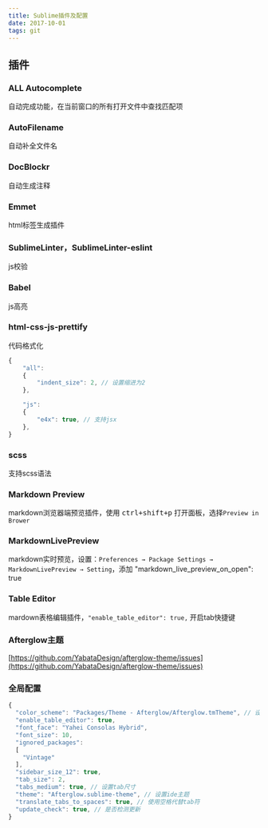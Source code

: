 ```yaml
---
title: Sublime插件及配置
date: 2017-10-01
tags: git
---
```


## 插件

### ALL Autocomplete
自动完成功能，在当前窗口的所有打开文件中查找匹配项

### AutoFilename
自动补全文件名

### DocBlockr
自动生成注释


### Emmet
html标签生成插件

### SublimeLinter，SublimeLinter-eslint
js校验

### Babel
js高亮

### html-css-js-prettify
代码格式化
```js
{
    "all":
    {
        "indent_size": 2, // 设置缩进为2
    },

    "js":
    {
        "e4x": true, // 支持jsx
    },
}
```


### scss
支持scss语法



### Markdown Preview
markdown浏览器端预览插件，使用 <kbd>ctrl+shift+p</kbd> 打开面板，选择`Preview in Brower`


### MarkdownLivePreview
markdown实时预览，设置：`Preferences → Package Settings → MarkdownLivePreview → Setting`，添加 "markdown_live_preview_on_open": true


### Table Editor
mardown表格编辑插件，`"enable_table_editor": true,` 开启tab快捷键


### Afterglow主题
[https://github.com/YabataDesign/afterglow-theme/issues](https://github.com/YabataDesign/afterglow-theme/issues)


### 全局配置
```js
{
  "color_scheme": "Packages/Theme - Afterglow/Afterglow.tmTheme", // 设置代码主题
  "enable_table_editor": true,
  "font_face": "Yahei Consolas Hybrid",
  "font_size": 10,
  "ignored_packages":
  [
    "Vintage"
  ],
  "sidebar_size_12": true,
  "tab_size": 2,
  "tabs_medium": true, // 设置tab尺寸
  "theme": "Afterglow.sublime-theme", // 设置ide主题
  "translate_tabs_to_spaces": true, // 使用空格代替tab符
  "update_check": true, // 是否检测更新
}

```
